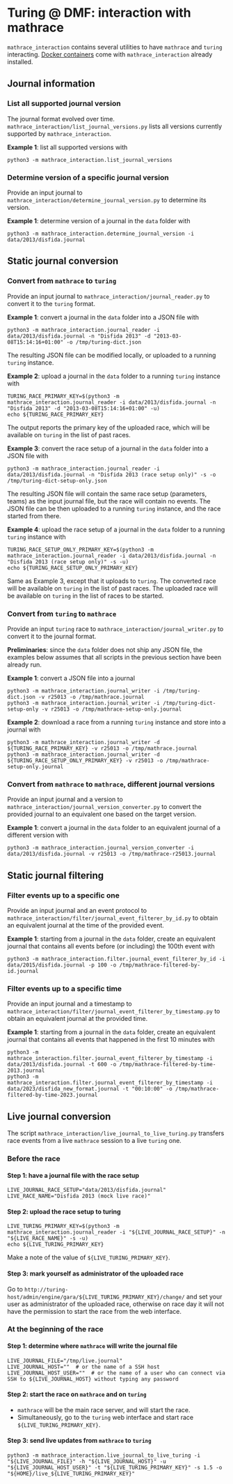 # Turing @ DMF: interaction with mathrace

`mathrace_interaction` contains several utilities to have `mathrace` and `turing` interacting. [Docker containers](docker/README.md) come with `mathrace_interaction` already installed.

## Journal information

### List all supported journal version

The journal format evolved over time. `mathrace_interaction/list_journal_versions.py` lists all versions currently supported by `mathrace_interaction`.

**Example 1**: list all supported versions with
```
python3 -m mathrace_interaction.list_journal_versions
```

### Determine version of a specific journal version

Provide an input journal to `mathrace_interaction/determine_journal_version.py` to determine its version.

**Example 1**: determine version of a journal in the `data` folder with
```
python3 -m mathrace_interaction.determine_journal_version -i data/2013/disfida.journal
```

## Static journal conversion

### Convert from `mathrace` to `turing`

Provide an input journal to `mathrace_interaction/journal_reader.py` to convert it to the `turing` format.

**Example 1**: convert a journal in the `data` folder into a JSON file with
```
python3 -m mathrace_interaction.journal_reader -i data/2013/disfida.journal -n "Disfida 2013" -d "2013-03-08T15:14:16+01:00" -o /tmp/turing-dict.json
```
The resulting JSON file can be modified locally, or uploaded to a running `turing` instance.

**Example 2**: upload a journal in the `data` folder to a running `turing` instance with
```
TURING_RACE_PRIMARY_KEY=$(python3 -m mathrace_interaction.journal_reader -i data/2013/disfida.journal -n "Disfida 2013" -d "2013-03-08T15:14:16+01:00" -u)
echo ${TURING_RACE_PRIMARY_KEY}
```
The output reports the primary key of the uploaded race, which will be available on `turing` in the list of past races.

**Example 3**: convert the race setup of a journal in the `data` folder into a JSON file with
```
python3 -m mathrace_interaction.journal_reader -i data/2013/disfida.journal -n "Disfida 2013 (race setup only)" -s -o /tmp/turing-dict-setup-only.json
```
The resulting JSON file will contain the same race setup (parameters, teams) as the input journal file, but the race will contain no events. The JSON file can be then uploaded to a running `turing` instance, and the race started from there.

**Example 4**: upload the race setup of a journal in the `data` folder to a running `turing` instance with
```
TURING_RACE_SETUP_ONLY_PRIMARY_KEY=$(python3 -m mathrace_interaction.journal_reader -i data/2013/disfida.journal -n "Disfida 2013 (race setup only)" -s -u)
echo ${TURING_RACE_SETUP_ONLY_PRIMARY_KEY}
```
Same as Example 3, except that it uploads to `turing`. The converted race will be available on `turing` in the list of past races. The uploaded race will be available on `turing` in the list of races to be started.

### Convert from `turing` to `mathrace`

Provide an input `turing` race to `mathrace_interaction/journal_writer.py` to convert it to the journal format.

**Preliminaries**: since the `data` folder does not ship any JSON file, the examples below assumes that all scripts in the previous section have been already run.

**Example 1**: convert a JSON file into a journal
```
python3 -m mathrace_interaction.journal_writer -i /tmp/turing-dict.json -v r25013 -o /tmp/mathrace.journal
python3 -m mathrace_interaction.journal_writer -i /tmp/turing-dict-setup-only -v r25013 -o /tmp/mathrace-setup-only.journal
```

**Example 2**: download a race from a running `turing` instance and store into a journal with
```
python3 -m mathrace_interaction.journal_writer -d ${TURING_RACE_PRIMARY_KEY} -v r25013 -o /tmp/mathrace.journal
python3 -m mathrace_interaction.journal_writer -d ${TURING_RACE_SETUP_ONLY_PRIMARY_KEY} -v r25013 -o /tmp/mathrace-setup-only.journal
```

### Convert from `mathrace` to `mathrace`, different journal versions

Provide an input journal and a version to `mathrace_interaction/journal_version_converter.py` to convert the provided journal to an equivalent one based on the target version.

**Example 1**: convert a journal in the `data` folder to an equivalent journal of a different version with
```
python3 -m mathrace_interaction.journal_version_converter -i data/2013/disfida.journal -v r25013 -o /tmp/mathrace-r25013.journal
```

## Static journal filtering

### Filter events up to a specific one

Provide an input journal and an event protocol to `mathrace_interaction/filter/journal_event_filterer_by_id.py` to obtain an equivalent journal at the time of the provided event.

**Example 1**: starting from a journal in the `data` folder, create an equivalent journal that contains all events before (or including) the 100th event with
```
python3 -m mathrace_interaction.filter.journal_event_filterer_by_id -i data/2015/disfida.journal -p 100 -o /tmp/mathrace-filtered-by-id.journal
```

### Filter events up to a specific time

Provide an input journal and a timestamp to `mathrace_interaction/filter/journal_event_filterer_by_timestamp.py` to obtain an equivalent journal at the provided time.

**Example 1**: starting from a journal in the `data` folder, create an equivalent journal that contains all events that happened in the first 10 minutes with
```
python3 -m mathrace_interaction.filter.journal_event_filterer_by_timestamp -i data/2013/disfida.journal -t 600 -o /tmp/mathrace-filtered-by-time-2013.journal
python3 -m mathrace_interaction.filter.journal_event_filterer_by_timestamp -i data/2023/disfida_new_format.journal -t "00:10:00" -o /tmp/mathrace-filtered-by-time-2023.journal
```

## Live journal conversion

The script `mathrace_interaction/live_journal_to_live_turing.py` transfers race events from a live `mathrace` session to a live `turing` one.

### Before the race

#### Step 1: have a journal file with the race setup

```
LIVE_JOURNAL_RACE_SETUP="data/2013/disfida.journal"
LIVE_RACE_NAME="Disfida 2013 (mock live race)"
```

#### Step 2: upload the race setup to turing

```
LIVE_TURING_PRIMARY_KEY=$(python3 -m mathrace_interaction.journal_reader -i "${LIVE_JOURNAL_RACE_SETUP}" -n "${LIVE_RACE_NAME}" -s -u)
echo ${LIVE_TURING_PRIMARY_KEY}
```
Make a note of the value of `${LIVE_TURING_PRIMARY_KEY}`.

#### Step 3: mark yourself as administrator of the uploaded race

Go to `http://turing-host/admin/engine/gara/${LIVE_TURING_PRIMARY_KEY}/change/` and set your user as administrator of the uploaded race, otherwise on race day it will not have the permission to start the race from the web interface.

### At the beginning of the race

#### Step 1: determine where `mathrace` will write the journal file

```
LIVE_JOURNAL_FILE="/tmp/live.journal"
LIVE_JOURNAL_HOST=""  # or the name of a SSH host
LIVE_JOURNAL_HOST_USER=""  # or the name of a user who can connect via SSH to ${LIVE_JOURNAL_HOST} without typing any password
```

#### Step 2: start the race on `mathrace` and on `turing`

- `mathrace` will be the main race server, and will start the race.
- Simultaneously, go to the `turing` web interface and start race `${LIVE_TURING_PRIMARY_KEY}`.

#### Step 3: send live updates from `mathrace` to `turing`

```
python3 -m mathrace_interaction.live_journal_to_live_turing -i "${LIVE_JOURNAL_FILE}" -h "${LIVE_JOURNAL_HOST}" -u "${LIVE_JOURNAL_HOST_USER}" -t "${LIVE_TURING_PRIMARY_KEY}" -s 1.5 -o "${HOME}/live_${LIVE_TURING_PRIMARY_KEY}"
```

